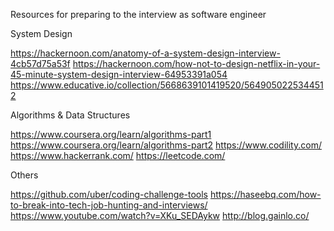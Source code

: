 Resources for preparing to the interview as software engineer

System Design

https://hackernoon.com/anatomy-of-a-system-design-interview-4cb57d75a53f
https://hackernoon.com/how-not-to-design-netflix-in-your-45-minute-system-design-interview-64953391a054
https://www.educative.io/collection/5668639101419520/5649050225344512

Algorithms & Data Structures

https://www.coursera.org/learn/algorithms-part1
https://www.coursera.org/learn/algorithms-part2
https://www.codility.com/
https://www.hackerrank.com/
https://leetcode.com/


Others

https://github.com/uber/coding-challenge-tools
https://haseebq.com/how-to-break-into-tech-job-hunting-and-interviews/
https://www.youtube.com/watch?v=XKu_SEDAykw
http://blog.gainlo.co/
